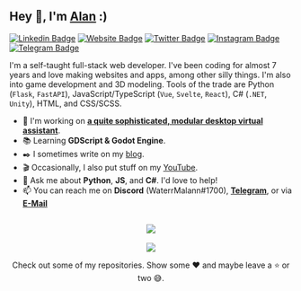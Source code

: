 ## Hey 👋, I'm [Alan](http://alanvarghese.me/) :)

[![Linkedin Badge](https://img.shields.io/badge/-LinkedIn-0e76a8?style=flat-square&logo=Linkedin&logoColor=white)](https://linkedin.com/in/alan-varghese) [![Website Badge](https://img.shields.io/badge/Website-3b5998?style=flat-square&logo=google-chrome&logoColor=white)](http://alanvarghese.me/) [![Twitter Badge](https://img.shields.io/badge/-Twitter-00acee?style=flat-square&logo=Twitter&logoColor=white)](https://twitter.com/waterrmalann) [![Instagram Badge](https://img.shields.io/badge/-Instagram-e4405f?style=flat-square&logo=Instagram&logoColor=white)](https://instagram.com/waterrmalann/) [![Telegram Badge](https://img.shields.io/badge/-Telegram-0088cc?style=flat-square&logo=Telegram&logoColor=white)](https://t.me/waterrmalann) 

I'm a self-taught full-stack web developer. I've been coding for almost 7 years and love making websites and apps, among other silly things. I'm also into game development and 3D modeling. Tools of the trade are Python (`Flask`, `FastAPI`), JavaScript/TypeScript (`Vue`, `Svelte`, `React`), C# (`.NET`, `Unity`), HTML, and CSS/SCSS.

- 🚀 I'm working on [**a quite sophisticated, modular desktop virtual assistant**](https://github.com/waterrmalann/friday).
- 📚 Learning **GDScript & Godot Engine**.
- ✒️ I sometimes write on my [blog](https://waterrmalann.github.io/blog/).
- 🎬 Occasionally, I also put stuff on my [YouTube](https://youtube.com/@waterrmalann).
- 💬 Ask me about **Python**, **JS**, and **C#**. I'd love to help!
- 📫 You can reach me on **Discord** (WaterrMalann#1700), [**Telegram**](https://telegram.me/waterrmalann), or via [**E-Mail**](mailto:hello@alanvarghese.me)

##

<p align = "center">
    <img align = "center" src = "https://streak-stats.demolab.com/?user=waterrmalann" /> <br/> <br/>
    <img align = "center" src = "https://github-readme-stats.vercel.app/api?username=waterrmalann&show_icons=true&hide_title=true&hide_border=true&include_all_commits=true&count_private=true&theme=graywhite" />
</p>

<p align="center">Check out some of my repositories. Show some ❤️ and maybe leave a ⭐ or two 😅.</p>

